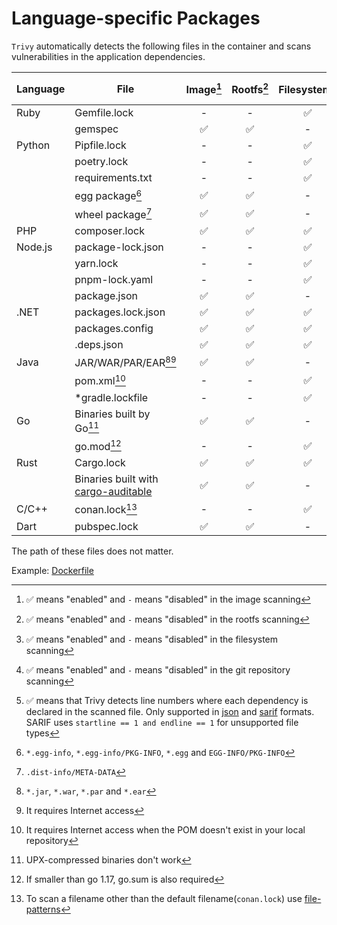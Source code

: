 # Language-specific Packages

`Trivy` automatically detects the following files in the container and scans vulnerabilities in the application dependencies.

| Language | File                                                                                       | Image[^8] | Rootfs[^9] | Filesystem[^10] | Repository[^11] | Dev dependencies | Dependency location[^12] |
|----------|--------------------------------------------------------------------------------------------|:---------:|:----------:|:---------------:|:---------------:|------------------|:------------------------:|
| Ruby     | Gemfile.lock                                                                               |     -     |     -      |        ✅        |        ✅        | included         |            -             |
|          | gemspec                                                                                    |     ✅     |     ✅      |        -        |        -        | included         |            -             |
| Python   | Pipfile.lock                                                                               |     -     |     -      |        ✅        |        ✅        | excluded         |            -             |
|          | poetry.lock                                                                                |     -     |     -      |        ✅        |        ✅        | excluded         |            -             |
|          | requirements.txt                                                                           |     -     |     -      |        ✅        |        ✅        | included         |            -             |
|          | egg package[^1]                                                                            |     ✅     |     ✅      |        -        |        -        | excluded         |            -             |
|          | wheel package[^2]                                                                          |     ✅     |     ✅      |        -        |        -        | excluded         |            -             |
| PHP      | composer.lock                                                                              |     ✅     |     ✅      |        ✅        |        ✅        | excluded         |            -             |
| Node.js  | package-lock.json                                                                          |     -     |     -      |        ✅        |        ✅        | excluded         |            ✅             |
|          | yarn.lock                                                                                  |     -     |     -      |        ✅        |        ✅        | included         |            ✅             |
|          | pnpm-lock.yaml                                                                             |     -     |     -      |        ✅        |        ✅        | excluded         |            -             |
|          | package.json                                                                               |     ✅     |     ✅      |        -        |        -        | excluded         |            -             |
| .NET     | packages.lock.json                                                                         |     ✅     |     ✅      |        ✅        |        ✅        | included         |            ✅             |
|          | packages.config                                                                            |     ✅     |     ✅      |        ✅        |        ✅        | excluded         |            -             |
|          | .deps.json                                                                                 |     ✅     |     ✅      |        ✅        |        ✅        | excluded         |            ✅             |
| Java     | JAR/WAR/PAR/EAR[^3][^4]                                                                    |     ✅     |     ✅      |        -        |        -        | included         |            -             |
|          | pom.xml[^5]                                                                                |     -     |     -      |        ✅        |        ✅        | excluded         |            -             |
|          | *gradle.lockfile                                                                           |     -     |     -      |        ✅        |        ✅        | excluded         |            -             |
| Go       | Binaries built by Go[^6]                                                                   |     ✅     |     ✅      |        -        |        -        | excluded         |            -             |
|          | go.mod[^7]                                                                                 |     -     |     -      |        ✅        |        ✅        | included         |            -             |
| Rust     | Cargo.lock                                                                                 |     ✅     |     ✅      |        ✅        |        ✅        | included         |            -             |
|          | Binaries built with [cargo-auditable](https://github.com/rust-secure-code/cargo-auditable) |     ✅     |     ✅      |        -        |        -        | excluded         |            -             |
| C/C++    | conan.lock[^13]                                                                            |     -     |     -      |        ✅        |        ✅        | excluded         |            -             |   
| Dart     | pubspec.lock                                                                               |     ✅     |     ✅      |        -        |        -        | included         |            -             |

The path of these files does not matter.

Example: [Dockerfile](https://github.com/aquasecurity/trivy-ci-test/blob/main/Dockerfile)

[^1]: `*.egg-info`, `*.egg-info/PKG-INFO`, `*.egg` and `EGG-INFO/PKG-INFO`
[^2]: `.dist-info/META-DATA`
[^3]: `*.jar`, `*.war`, `*.par` and `*.ear`
[^4]: It requires Internet access
[^5]: It requires Internet access when the POM doesn't exist in your local repository
[^6]: UPX-compressed binaries don't work
[^7]: If smaller than go 1.17, go.sum is also required
[^8]: ✅ means "enabled" and `-` means "disabled" in the image scanning
[^9]: ✅ means "enabled" and `-` means "disabled" in the rootfs scanning
[^10]: ✅ means "enabled" and `-` means "disabled" in the filesystem scanning
[^11]: ✅ means "enabled" and `-` means "disabled" in the git repository scanning
[^12]: ✅ means that Trivy detects line numbers where each dependency is declared in the scanned file. Only supported in [json](../examples/report.md#json) and [sarif](../examples/report.md#sarif) formats. SARIF uses `startline == 1 and endline == 1` for unsupported file types
[^13]: To scan a filename other than the default filename(`conan.lock`) use [file-patterns](../examples/others.md#file-patterns)
